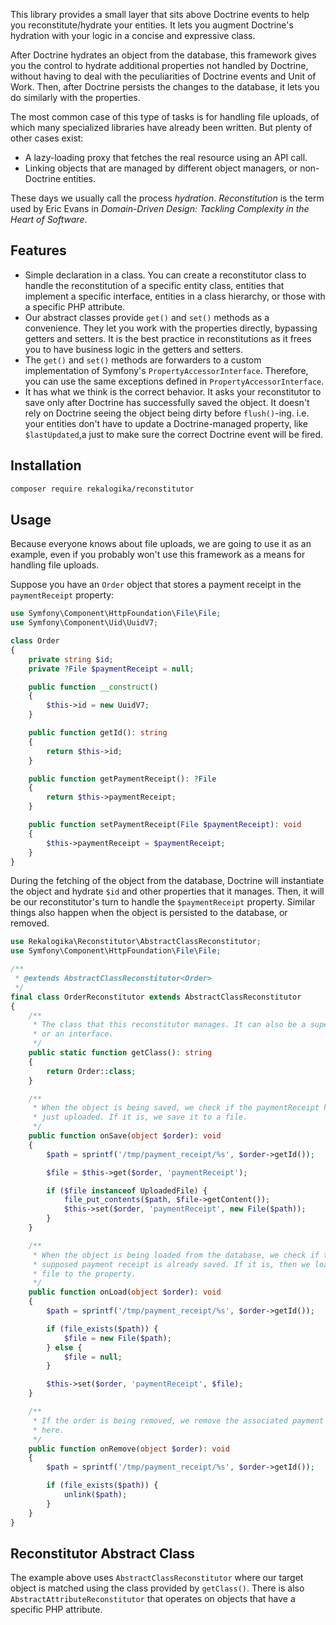 This library provides a small layer that sits above Doctrine events to help you
reconstitute/hydrate your entities. It lets you augment Doctrine's hydration
with your logic in a concise and expressive class.

After Doctrine hydrates an object from the database, this framework gives you
the control to hydrate additional properties not handled by Doctrine, without
having to deal with the peculiarities of Doctrine events and Unit of Work. Then,
after Doctrine persists the changes to the database, it lets you do similarly
with the properties.

The most common case of this type of tasks is for handling file uploads, of
which many specialized libraries have already been written. But plenty of other
cases exist:

* A lazy-loading proxy that fetches the real resource using an API call.
* Linking objects that are managed by different object managers, or non-Doctrine
  entities.

These days we usually call the process *hydration*. *Reconstitution* is the term
used by Eric Evans in *Domain-Driven Design: Tackling Complexity in the Heart of
Software*.

Features
--------

* Simple declaration in a class. You can create a reconstitutor class to handle
  the reconstitution of a specific entity class, entities that implement a
  specific interface, entities in a class hierarchy, or those with a specific
  PHP attribute.
* Our abstract classes provide `get()` and `set()` methods as a convenience.
  They let you work with the properties directly, bypassing getters and setters.
  It is the best practice in reconstitutions as it frees you to have business
  logic in the getters and setters.
* The `get()` and `set()` methods are forwarders to a custom implementation of
  Symfony's `PropertyAccessorInterface`. Therefore, you can use the same
  exceptions defined in `PropertyAccessorInterface`.
* It has what we think is the correct behavior. It asks your reconstitutor to
  save only after Doctrine has successfully saved the object. It doesn't rely on
  Doctrine seeing the object being dirty before `flush()`-ing. i.e. your
  entities don't have to update a Doctrine-managed property, like
  `$lastUpdated`,a just to make sure the correct Doctrine event will be fired.

Installation
------------

```bash
composer require rekalogika/reconstitutor
```

Usage
-----

Because everyone knows about file uploads, we are going to use it as an
example, even if you probably won't use this framework as a means for handling
file uploads.

Suppose you have an `Order` object that stores a payment receipt in the
`paymentReceipt` property:

```php
use Symfony\Component\HttpFoundation\File\File;
use Symfony\Component\Uid\UuidV7;

class Order
{
    private string $id;
    private ?File $paymentReceipt = null;

    public function __construct()
    {
        $this->id = new UuidV7;
    }

    public function getId(): string
    {
        return $this->id;
    }

    public function getPaymentReceipt(): ?File
    {
        return $this->paymentReceipt;
    }

    public function setPaymentReceipt(File $paymentReceipt): void
    {
        $this->paymentReceipt = $paymentReceipt;
    }
}
```

During the fetching of the object from the database, Doctrine will instantiate
the object and hydrate `$id` and other properties that it manages. Then, it will
be our reconstitutor's turn to handle the `$paymentReceipt` property. Similar
things also happen when the object is persisted to the database, or removed.

```php
use Rekalogika\Reconstitutor\AbstractClassReconstitutor;
use Symfony\Component\HttpFoundation\File\File;

/**
 * @extends AbstractClassReconstitutor<Order>
 */
final class OrderReconstitutor extends AbstractClassReconstitutor
{
    /**
     * The class that this reconstitutor manages. It can also be a super class
     * or an interface.
     */
    public static function getClass(): string
    {
        return Order::class;
    }

    /**
     * When the object is being saved, we check if the paymentReceipt has been
     * just uploaded. If it is, we save it to a file.
     */
    public function onSave(object $order): void
    {
        $path = sprintf('/tmp/payment_receipt/%s', $order->getId());

        $file = $this->get($order, 'paymentReceipt');

        if ($file instanceof UploadedFile) {
            file_put_contents($path, $file->getContent());
            $this->set($order, 'paymentReceipt', new File($path));
        }
    }

    /**
     * When the object is being loaded from the database, we check if the
     * supposed payment receipt is already saved. If it is, then we load the
     * file to the property.
     */
    public function onLoad(object $order): void
    {
        $path = sprintf('/tmp/payment_receipt/%s', $order->getId());

        if (file_exists($path)) {
            $file = new File($path);
        } else {
            $file = null;
        }

        $this->set($order, 'paymentReceipt', $file);
    }

    /**
     * If the order is being removed, we remove the associated payment receipt
     * here.
     */
    public function onRemove(object $order): void
    {
        $path = sprintf('/tmp/payment_receipt/%s', $order->getId());

        if (file_exists($path)) {
            unlink($path);
        }
    }
}
```

Reconstitutor Abstract Class
----------------------------

The example above uses `AbstractClassReconstitutor` where our target object is
matched using the class provided by `getClass()`. There is also
`AbstractAttributeReconstitutor` that operates on objects that have a specific
PHP attribute.